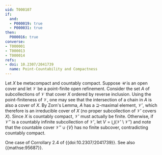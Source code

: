 ```yaml
---
uid: T000107
if:
  and:
  - P000019: true
  - P000031: true
then:
  P000016: true
converse:
- T000001
- T000013
- T000014
refs:
- doi: 10.2307/2041739
  name: Point-Countability and Compactness
---
```


Let $X$ be metacompact and countably compact. Suppose $\mathcal{U}$ is an open cover and let $\mathcal{V}$ be a point-finite open refinement. Consider the set $A$ of subcollections of $\mathcal{V}$ that cover $X$ ordered by reverse inclusion. Using the point-finiteness of $\mathcal{V}$, one may see that the intersection of a chain in $A$ is also a cover of $X$. By Zorn's Lemma, $A$ has a $\supseteq$-maximal element, $\mathcal{V}'$, which therefore is an irreducible cover of $X$ (no proper subcollection of $\mathcal{V}'$ covers $X$). Since $X$ is countably compact, $\mathcal{V}'$ must actually be finite. Otherwise, if $\mathcal{V}''$ is a countably infinite subcollection of $\mathcal{V}'$, let $V = \bigcup(\mathcal{V}' \setminus \mathcal{V}'')$ and note that the countable cover $\mathcal{V}'' \cup \{V\}$ has no finite subcover, contradicting countably compact. 

One case of Corrollary 2.4 of {{doi:10.2307/2041739}}. See also {{mathse:95687}}.



